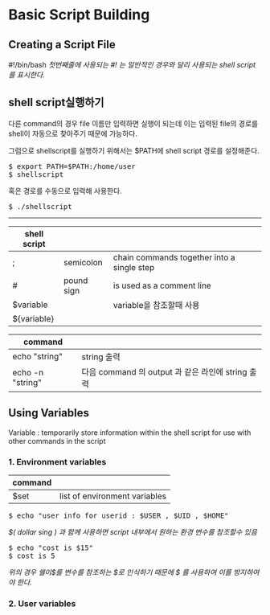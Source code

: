# Basic Script Building



Creating a Script File
---------

#!/bin/bash
*첫번째줄에 사용되는 #! 는 일반적인 경우와 달리 사용되는 shell script를 표시한다.*


shell script실행하기
-------
다른 command의 경우 file 이름만 입력하면 실행이 되는데 이는 입력된 file의 경로를 shell이 자동으로 찾아주기 때문에 가능하다. 

그럼으로 shellscript를 실행하기 위해서는 $PATH에 shell script 경로를 설정해준다. 
<pre>
$ export PATH=$PATH:/home/user
$ shellscript
</pre>

혹은 경로를 수동으로 입력해 사용한다. 
<pre>
$ ./shellscript
</pre>

-------
|shell script |||
|-|-|-|
|; |semicolon| chain commands together into a single step|
|# |pound sign| is used as a comment line |
|$variable||variable을 참조할때 사용|
|${variable}||

|command ||
|-|-|
|echo "string"|string 출력|
|echo -n "string"|다음 command 의 output 과 같은 라인에 string 출력|

Using Variables
----
Variable : temporarily store information within the shell script for use with other commands in the script 

### 1. Environment variables
|command ||
|-|-|
|$set | list of environment variables |

<pre>
$ echo "user info for userid : $USER , $UID , $HOME"
</pre>
*$( dollar sing ) 과 함께 사용하면 script 내부에서 원하는 환경 변수를 참조할수 있음*

<pre>
$ echo "cost is $15"
$ cost is 5
</pre>
*위의 경우 쉘이$를 변수를 참조하는 $로 인식하기 때문에 \$ 를 사용하여 이를 방지하여야 한다.*

### 2. User variables

